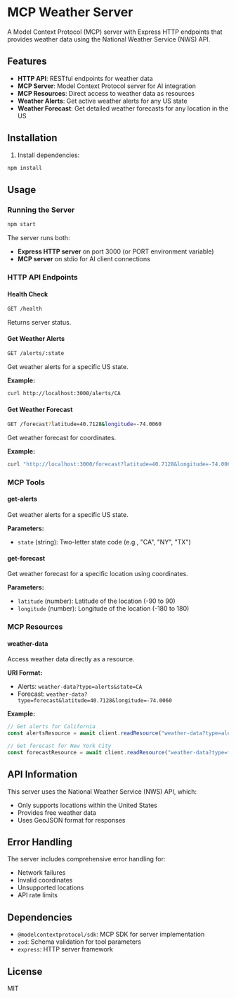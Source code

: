 # MCP Weather Server

A Model Context Protocol (MCP) server with Express HTTP endpoints that provides weather data using the National Weather Service (NWS) API.

## Features

- **HTTP API**: RESTful endpoints for weather data
- **MCP Server**: Model Context Protocol server for AI integration
- **MCP Resources**: Direct access to weather data as resources
- **Weather Alerts**: Get active weather alerts for any US state
- **Weather Forecast**: Get detailed weather forecasts for any location in the US

## Installation

1. Install dependencies:
```bash
npm install
```

## Usage

### Running the Server

```bash
npm start
```

The server runs both:
- **Express HTTP server** on port 3000 (or PORT environment variable)
- **MCP server** on stdio for AI client connections

### HTTP API Endpoints

#### Health Check
```bash
GET /health
```
Returns server status.

#### Get Weather Alerts
```bash
GET /alerts/:state
```
Get weather alerts for a specific US state.

**Example:**
```bash
curl http://localhost:3000/alerts/CA
```

#### Get Weather Forecast
```bash
GET /forecast?latitude=40.7128&longitude=-74.0060
```
Get weather forecast for coordinates.

**Example:**
```bash
curl "http://localhost:3000/forecast?latitude=40.7128&longitude=-74.0060"
```

### MCP Tools

#### get-alerts
Get weather alerts for a specific US state.

**Parameters:**
- `state` (string): Two-letter state code (e.g., "CA", "NY", "TX")

#### get-forecast
Get weather forecast for a specific location using coordinates.

**Parameters:**
- `latitude` (number): Latitude of the location (-90 to 90)
- `longitude` (number): Longitude of the location (-180 to 180)

### MCP Resources

#### weather-data
Access weather data directly as a resource.

**URI Format:**
- Alerts: `weather-data?type=alerts&state=CA`
- Forecast: `weather-data?type=forecast&latitude=40.7128&longitude=-74.0060`

**Example:**
```javascript
// Get alerts for California
const alertsResource = await client.readResource("weather-data?type=alerts&state=CA");

// Get forecast for New York City
const forecastResource = await client.readResource("weather-data?type=forecast&latitude=40.7128&longitude=-74.0060");
```

## API Information

This server uses the National Weather Service (NWS) API, which:
- Only supports locations within the United States
- Provides free weather data
- Uses GeoJSON format for responses

## Error Handling

The server includes comprehensive error handling for:
- Network failures
- Invalid coordinates
- Unsupported locations
- API rate limits

## Dependencies

- `@modelcontextprotocol/sdk`: MCP SDK for server implementation
- `zod`: Schema validation for tool parameters
- `express`: HTTP server framework

## License

MIT 